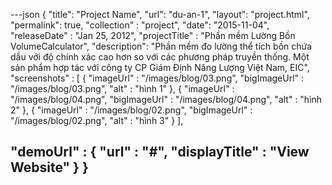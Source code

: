 ---json
{
"title": "Project Name",
"url": "du-an-1",
"layout": "project.html",
"permalink": true,
"collection" : "project",
"date": "2015-11-04",
"releaseDate" : "Jan 25, 2012",
"projectTitle" : "Phần mềm Lường Bồn VolumeCalculator",
"description": "Phần mềm đo lường thể tích bồn chứa dầu với độ chính xác cao hơn so với các phương pháp truyền thống. Một sản phẩm hợp tác với công ty CP Giám Định Năng Lượng Việt Nam, EIC",
"screenshots" : [
   {
      "imageUrl" : "/images/blog/03.png",
      "bigImageUrl" : "/images/blog/03.png",
      "alt" : "hình 1"
   },
   {
     "imageUrl" : "/images/blog/04.png",
     "bigImageUrl" : "/images/blog/04.png",
     "alt" : "hình 2"
   },
   {
     "imageUrl" : "/images/blog/02.png",
     "bigImageUrl" : "/images/blog/02.png",
     "alt" : "hình 3"
   }
  ],

"demoUrl" : {
    "url" : "#",
    "displayTitle" : "View Website"
  }
}
---
